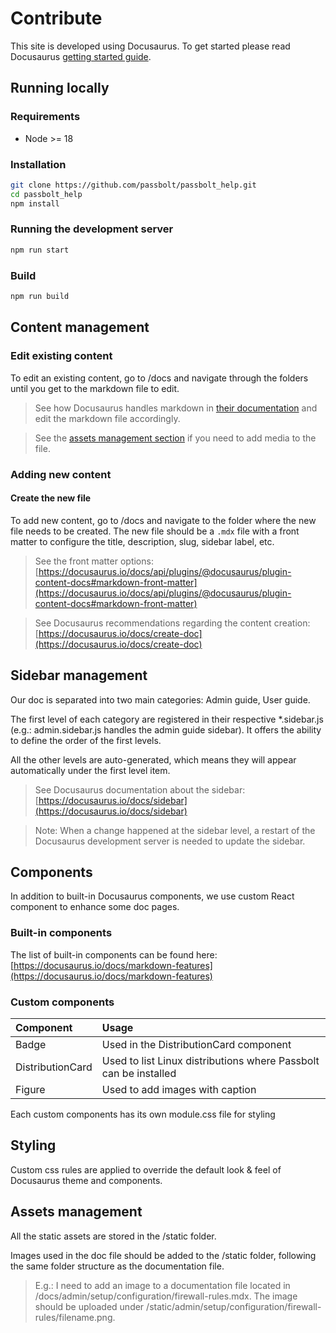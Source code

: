 # Contribute

This site is developed using Docusaurus.
To get started please read Docusaurus [getting started guide](https://docusaurus.io/docs/category/getting-started).

## Running locally

### Requirements

* Node >= 18

### Installation

```bash
git clone https://github.com/passbolt/passbolt_help.git
cd passbolt_help
npm install
```

### Running the development server

```bash
npm run start
```

### Build

```bash
npm run build
```

## Content management

### Edit existing content

To edit an existing content, go to /docs and navigate through the folders until you get to the markdown file to edit.

> See how Docusaurus handles markdown in [their documentation](https://docusaurus.io/docs/markdown-features) and edit the markdown file accordingly.

> See the [assets management section](#assets-management) if you need to add media to the file.

### Adding new content

#### Create the new file
To add new content, go to /docs and navigate to the folder where the new file needs to be created.
The new file should be a `.mdx` file with a front matter to configure the title, description, slug, sidebar label, etc.

> See the front matter options: [https://docusaurus.io/docs/api/plugins/@docusaurus/plugin-content-docs#markdown-front-matter](https://docusaurus.io/docs/api/plugins/@docusaurus/plugin-content-docs#markdown-front-matter)

> See Docusaurus recommendations regarding the content creation: [https://docusaurus.io/docs/create-doc](https://docusaurus.io/docs/create-doc)

## Sidebar management

Our doc is separated into two main categories: Admin guide, User guide.

The first level of each category are registered in their respective *.sidebar.js (e.g.: admin.sidebar.js handles the admin guide sidebar). It offers the ability to define the order of the first levels.

All the other levels are auto-generated, which means they will appear automatically under the first level item. 

> See Docusaurus documentation about the sidebar: [https://docusaurus.io/docs/sidebar](https://docusaurus.io/docs/sidebar)

> Note: When a change happened at the sidebar level, a restart of the Docusaurus development server is needed to update the sidebar.

## Components

In addition to built-in Docusaurus components, we use custom React component to enhance some doc pages.

### Built-in components

The list of built-in components can be found here: [https://docusaurus.io/docs/markdown-features](https://docusaurus.io/docs/markdown-features)


### Custom components

|Component|Usage|
|:--------|:----|
|Badge|Used in the DistributionCard component|
|DistributionCard| Used to list Linux distributions where Passbolt can be installed|
|Figure| Used to add images with caption

Each custom components has its own module.css file for styling

## Styling

Custom css rules are applied to override the default look & feel of Docusaurus theme and components.

## Assets management

All the static assets are stored in the /static folder.

Images used in the doc file should be added to the /static folder, following the same folder structure as the documentation file.

> E.g.: I need to add an image to a documentation file located in /docs/admin/setup/configuration/firewall-rules.mdx. The image should be uploaded under /static/admin/setup/configuration/firewall-rules/filename.png.